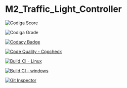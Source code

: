# M2_Traffic_Light_Controller

![Codiga Score](https://api.codiga.io/project/32939/score/svg)

![Codiga Grade](https://api.codiga.io/project/32939/status/svg)

[![Codacy Badge](https://app.codacy.com/project/badge/Grade/7276eb2efcc7489cbae7854e2a494a5e)](https://www.codacy.com/gh/Balaveeraseshu/M2_Traffic_Light_Controller/dashboard?utm_source=github.com&amp;utm_medium=referral&amp;utm_content=Balaveeraseshu/M2_Traffic_Light_Controller&amp;utm_campaign=Badge_Grade)

[![Code Quality - Cppcheck](https://github.com/Balaveeraseshu/M2_Traffic_Light_Controller/actions/workflows/Cpp.yml/badge.svg)](https://github.com/Balaveeraseshu/M2_Traffic_Light_Controller/actions/workflows/Cpp.yml)

[![Build_CI - Linux](https://github.com/Balaveeraseshu/M2_Traffic_Light_Controller/actions/workflows/Linux.yml/badge.svg)](https://github.com/Balaveeraseshu/M2_Traffic_Light_Controller/actions/workflows/Linux.yml)

[![Bulid CI - windows](https://github.com/Balaveeraseshu/M2_Traffic_Light_Controller/actions/workflows/Windows.yml/badge.svg)](https://github.com/Balaveeraseshu/M2_Traffic_Light_Controller/actions/workflows/Windows.yml)

[![Git Inspector](https://github.com/Balaveeraseshu/M2_Traffic_Light_Controller/actions/workflows/Git%20Inspector.yml/badge.svg)](https://github.com/Balaveeraseshu/M2_Traffic_Light_Controller/actions/workflows/Git%20Inspector.yml)
